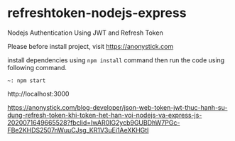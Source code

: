# refreshtoken-nodejs-express
Nodejs Authentication Using JWT and Refresh Token

Please before install project, visit https://anonystick.com

install dependencies using `npm install` command then run the code using following command.

```
~: npm start
```
http://localhost:3000

https://anonystick.com/blog-developer/json-web-token-jwt-thuc-hanh-su-dung-refresh-token-khi-token-het-han-voi-nodejs-va-express-js-2020071649665528?fbclid=IwAR0IG2ycb9GUBDhW7PGc-FBe2KHDS2507nWuuCJsg_KR1V3uEi1AeXKHGtI
